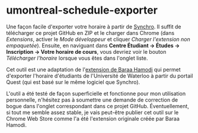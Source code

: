 # umontreal-schedule-exporter
Une façon facile d'exporter votre horaire à partir de [Synchro](https://academique-dmz.synchro.umontreal.ca/). Il suffit de télécharger ce projet GitHub en ZIP et le charger dans Chrome (dans *Extensions*, activer le *Mode développeur* et cliquer *Charger l'extension non empaquetée*). Ensuite, en naviguant dans **Centre Étudiant -> Études -> Inscription -> Votre horaire de cours**, vous devriez voir le bouton *Télécharger l'horaire* lorsque vous êtes dans l'onglet liste.

Cet outil est une adaptation de l'[extension de Baraa Hamodi](https://github.com/bhamodi/uwaterloo-schedule-exporter) qui permet d'exporter l'horaire d'étudiants de l'Université de Waterloo à partir du portail Quest (qui est basé sur le même logiciel que Synchro).

L'outil a été testé de façon superficielle et fonctionne pour mon utilisation personnelle, n'hésitez pas à soumettre une demande de correction de bogue dans l'onglet correspondant dans ce projet GitHub. Éventuellement, si tout me semble assez stable, je vais peut-être publier cet outil sur le Chrome Web Store comme l'a été l'extension originale créée par Baraa Hamodi.
